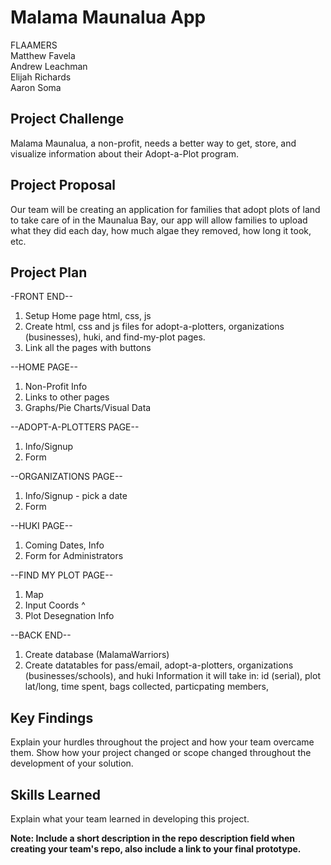 # Malama Maunalua App
FLAAMERS<br />
Matthew Favela<br />
Andrew Leachman<br />
Elijah Richards<br />
Aaron Soma

## Project Challenge
Malama Maunalua, a non-profit, needs a better way to get, store, and visualize information about their Adopt-a-Plot program.

## Project Proposal
Our team will be creating an application for families that adopt plots of land to take care of in the Maunalua Bay, our app will allow families to upload what they did each day, how much algae they removed, how long it took, etc. 

## Project Plan

-FRONT END--
1. Setup Home page html, css, js
2. Create html, css and js files for adopt-a-plotters, organizations (businesses), huki, and find-my-plot pages.
3. Link all the pages with buttons

--HOME PAGE--
1. Non-Profit Info
2. Links to other pages
3. Graphs/Pie Charts/Visual Data

--ADOPT-A-PLOTTERS PAGE--
1. Info/Signup
2. Form

--ORGANIZATIONS PAGE--
1. Info/Signup - pick a date
2. Form

--HUKI PAGE--
1. Coming Dates, Info
2. Form for Administrators 

--FIND MY PLOT PAGE--
1. Map 
2. Input Coords ^
3. Plot Desegnation Info

--BACK END--
1. Create database (MalamaWarriors)
2. Create datatables for pass/email, adopt-a-plotters, organizations (businesses/schools), and huki
    Information it will take in: id (serial), plot lat/long, time spent, bags collected, particpating members, 
    
## Key Findings
Explain your hurdles throughout the project and how your team overcame them. Show how your project changed or scope changed throughout the development of your solution.

## Skills Learned
Explain what your team learned in developing this project. 

**Note: Include a short description in the repo description field when creating your team's repo, also include a link to your final prototype.**
